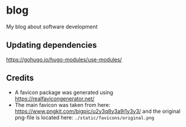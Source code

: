 # blog
My blog about software development

## Updating dependencies
https://gohugo.io/hugo-modules/use-modules/

## Credits
* A favicon package was generated using https://realfavicongenerator.net/
* The main favicon was taken from here: https://www.pngkit.com/bigpic/u2y3q8y3a9i1y3y3/
  and the original png-file is located here: `./static/favicons/original.png`

